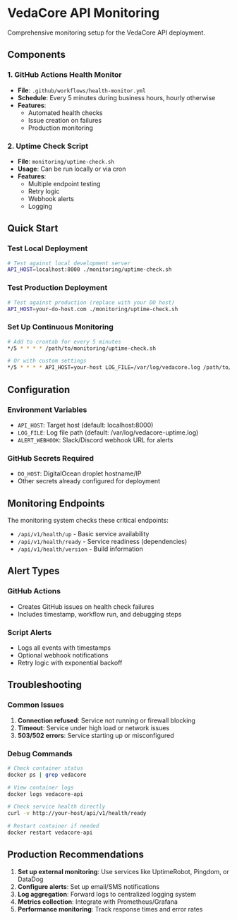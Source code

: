 # VedaCore API Monitoring

Comprehensive monitoring setup for the VedaCore API deployment.

## Components

### 1. GitHub Actions Health Monitor
- **File**: `.github/workflows/health-monitor.yml`
- **Schedule**: Every 5 minutes during business hours, hourly otherwise
- **Features**:
  - Automated health checks
  - Issue creation on failures
  - Production monitoring

### 2. Uptime Check Script
- **File**: `monitoring/uptime-check.sh`
- **Usage**: Can be run locally or via cron
- **Features**:
  - Multiple endpoint testing
  - Retry logic
  - Webhook alerts
  - Logging

## Quick Start

### Test Local Deployment
```bash
# Test against local development server
API_HOST=localhost:8000 ./monitoring/uptime-check.sh
```

### Test Production Deployment
```bash
# Test against production (replace with your DO host)
API_HOST=your-do-host.com ./monitoring/uptime-check.sh
```

### Set Up Continuous Monitoring
```bash
# Add to crontab for every 5 minutes
*/5 * * * * /path/to/monitoring/uptime-check.sh

# Or with custom settings
*/5 * * * * API_HOST=your-host LOG_FILE=/var/log/vedacore.log /path/to/uptime-check.sh
```

## Configuration

### Environment Variables
- `API_HOST`: Target host (default: localhost:8000)
- `LOG_FILE`: Log file path (default: /var/log/vedacore-uptime.log)
- `ALERT_WEBHOOK`: Slack/Discord webhook URL for alerts

### GitHub Secrets Required
- `DO_HOST`: DigitalOcean droplet hostname/IP
- Other secrets already configured for deployment

## Monitoring Endpoints

The monitoring system checks these critical endpoints:
- `/api/v1/health/up` - Basic service availability
- `/api/v1/health/ready` - Service readiness (dependencies)
- `/api/v1/health/version` - Build information

## Alert Types

### GitHub Actions
- Creates GitHub issues on health check failures
- Includes timestamp, workflow run, and debugging steps

### Script Alerts
- Logs all events with timestamps
- Optional webhook notifications
- Retry logic with exponential backoff

## Troubleshooting

### Common Issues
1. **Connection refused**: Service not running or firewall blocking
2. **Timeout**: Service under high load or network issues
3. **503/502 errors**: Service starting up or misconfigured

### Debug Commands
```bash
# Check container status
docker ps | grep vedacore

# View container logs
docker logs vedacore-api

# Check service health directly
curl -v http://your-host/api/v1/health/ready

# Restart container if needed
docker restart vedacore-api
```

## Production Recommendations

1. **Set up external monitoring**: Use services like UptimeRobot, Pingdom, or DataDog
2. **Configure alerts**: Set up email/SMS notifications
3. **Log aggregation**: Forward logs to centralized logging system
4. **Metrics collection**: Integrate with Prometheus/Grafana
5. **Performance monitoring**: Track response times and error rates